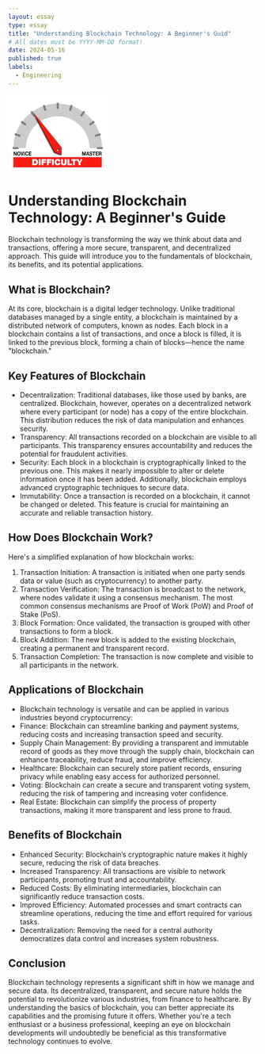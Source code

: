 ```yaml
---
layout: essay
type: essay
title: "Understanding Blockchain Technology: A Beginner's Guid"
# All dates must be YYYY-MM-DD format!
date: 2024-05-16
published: true
labels:
  - Engineering
---
```


<img width="200px" class="rounded float-start pe-4" src="../img/difficulty/degree_difficulty.jpg">

# Understanding Blockchain Technology: A Beginner's Guide
Blockchain technology is transforming the way we think about data and transactions, offering a more secure, transparent, and decentralized approach. This guide will introduce you to the fundamentals of blockchain, its benefits, and its potential applications.

## What is Blockchain?
At its core, blockchain is a digital ledger technology. Unlike traditional databases managed by a single entity, a blockchain is maintained by a distributed network of computers, known as nodes. Each block in a blockchain contains a list of transactions, and once a block is filled, it is linked to the previous block, forming a chain of blocks—hence the name "blockchain."

## Key Features of Blockchain
- Decentralization: Traditional databases, like those used by banks, are centralized. Blockchain, however, operates on a decentralized network where every participant (or node) has a copy of the entire blockchain. This distribution reduces the risk of data manipulation and enhances security.
- Transparency: All transactions recorded on a blockchain are visible to all participants. This transparency ensures accountability and reduces the potential for fraudulent activities.
- Security: Each block in a blockchain is cryptographically linked to the previous one. This makes it nearly impossible to alter or delete information once it has been added. Additionally, blockchain employs advanced cryptographic techniques to secure data.
- Immutability: Once a transaction is recorded on a blockchain, it cannot be changed or deleted. This feature is crucial for maintaining an accurate and reliable transaction history.

## How Does Blockchain Work?
Here's a simplified explanation of how blockchain works:

1. Transaction Initiation: A transaction is initiated when one party sends data or value (such as cryptocurrency) to another party.
2. Transaction Verification: The transaction is broadcast to the network, where nodes validate it using a consensus mechanism. The most common consensus mechanisms are Proof of Work (PoW) and Proof of Stake (PoS).
3. Block Formation: Once validated, the transaction is grouped with other transactions to form a block.
4. Block Addition: The new block is added to the existing blockchain, creating a permanent and transparent record.
5. Transaction Completion: The transaction is now complete and visible to all participants in the network.

## Applications of Blockchain
- Blockchain technology is versatile and can be applied in various industries beyond cryptocurrency:
- Finance: Blockchain can streamline banking and payment systems, reducing costs and increasing transaction speed and security.
- Supply Chain Management: By providing a transparent and immutable record of goods as they move through the supply chain, blockchain can enhance traceability, reduce fraud, and improve efficiency.
- Healthcare: Blockchain can securely store patient records, ensuring privacy while enabling easy access for authorized personnel.
- Voting: Blockchain can create a secure and transparent voting system, reducing the risk of tampering and increasing voter confidence.
- Real Estate: Blockchain can simplify the process of property transactions, making it more transparent and less prone to fraud.

## Benefits of Blockchain
- Enhanced Security: Blockchain’s cryptographic nature makes it highly secure, reducing the risk of data breaches.
- Increased Transparency: All transactions are visible to network participants, promoting trust and accountability.
- Reduced Costs: By eliminating intermediaries, blockchain can significantly reduce transaction costs.
- Improved Efficiency: Automated processes and smart contracts can streamline operations, reducing the time and effort required for various tasks.
- Decentralization: Removing the need for a central authority democratizes data control and increases system robustness.

## Conclusion
Blockchain technology represents a significant shift in how we manage and secure data. Its decentralized, transparent, and secure nature holds the potential to revolutionize various industries, from finance to healthcare. By understanding the basics of blockchain, you can better appreciate its capabilities and the promising future it offers. Whether you're a tech enthusiast or a business professional, keeping an eye on blockchain developments will undoubtedly be beneficial as this transformative technology continues to evolve.
